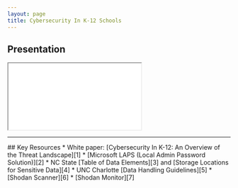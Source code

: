 ```yaml
---
layout: page
title: Cybersecurity In K-12 Schools
---
```

<h2 class="sr-only">Presentation</h2>
<div class="embed-responsive embed-responsive-16by9">
  <iframe class="embed-responsive-item" src="presentation.html"></iframe>
</div>
<hr class="mb-5">
## Key Resources
* White paper: [Cybersecurity In K-12: An Overview of the Threat Landscape][1]
* [Microsoft LAPS (Local Admin Password Solution)][2]
* NC State [Table of Data Elements][3] and [Storage Locations for Sensitive Data][4]
* UNC Charlotte [Data Handling Guidelines][5]
* [Shodan Scanner][6]
* [Shodan Monitor][7]

[1]:	https://www.fi.ncsu.edu/resources/cybersecurity-in-k-12-an-overview-of-the-threat-landscape/
[2]:	https://www.microsoft.com/en-us/download/details.aspx?id=46899
[3]:	https://oit.ncsu.edu/it-security/data-framework/determining-sensitivity-levels-for-shared-data/
[4]:	https://oit.ncsu.edu/it-security/data-framework/storage-locations-for-university-data/
[5]:	https://oneit.uncc.edu/iso/guideline-data-handling
[6]:	https://www.shodan.io
[7]:	https://monitor.shodan.io